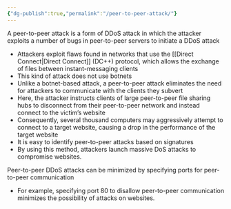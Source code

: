 ```yaml
---
{"dg-publish":true,"permalink":"/peer-to-peer-attack/"}
---
```


A peer-to-peer attack is a form of DDoS attack in which the attacker exploits a number of bugs in peer-to-peer servers to initiate a DDoS attack
- Attackers exploit flaws found in networks that use the [[Direct Connect\|Direct Connect]] (DC++) protocol, which allows the exchange of files between instant-messaging clients
- This kind of attack does not use botnets
- Unlike a botnet-based attack, a peer-to-peer attack eliminates the need for attackers to communicate with the clients they subvert
- Here, the attacker instructs clients of large peer-to-peer file sharing hubs to disconnect from their peer-to-peer network and instead connect to the victim’s website
- Consequently, several thousand computers may aggressively attempt to connect to a target website, causing a drop in the performance of the target website
- It is easy to identify peer-to-peer attacks based on signatures
- By using this method, attackers launch massive DoS attacks to compromise websites.

Peer-to-peer DDoS attacks can be minimized by specifying ports for peer-to-peer communication
- For example, specifying port 80 to disallow peer-to-peer communication minimizes the possibility of attacks on websites.
